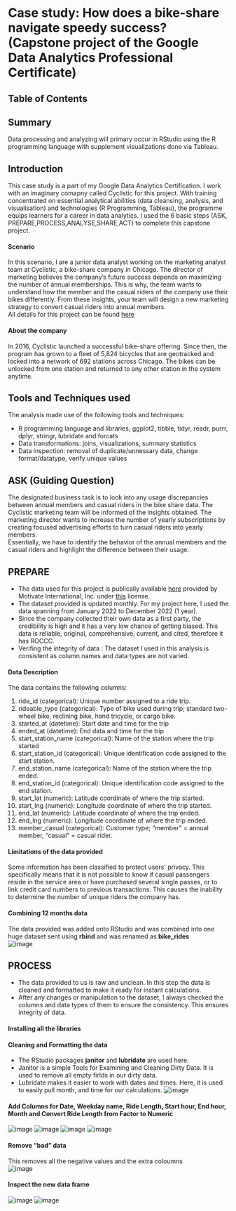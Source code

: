 # Case study: How does a bike-share navigate speedy success? </br> (Capstone project of the Google Data Analytics Professional Certificate)
## Table of Contents
## Summary
Data processing and analyzing will primary occur in RStudio using the R programming language with supplement visualizations done via Tableau.
## Introduction
This case study is a part of my Google Data Analytics Certification. I work with an imaginary comapny called Cyclistic for this project. With training concentrated on essential analytical abilities (data cleansing, analysis, and visualisation) and technologies (R Programming, Tableau), the programme equips learners for a career in data analytics. I used the 6 basic steps (ASK, PREPARE,PROCESS,ANALYSE,SHARE,ACT) to complete this capstone project.
#### Scenario
In this scenario, I are a junior data analyst working on the marketing analyst team at Cyclistic, a bike-share company in Chicago. The director of marketing believes the company’s future success depends on maximizing the number of annual memberships. This is why, the team wants to understand how the member and the casual riders of the company use their bikes differently. From these insights, your team will design a new marketing strategy to convert casual riders into annual members. </br>
All details for this project can be found [here](https://d3c33hcgiwev3.cloudfront.net/33sjlhw5SEKkX5eNNAa-cQ_5ac6ed67e08943078d4fd97e2fdfa5f1_V2-FOR-PDF_C8M2L2R2_Reading_Case-Study-1_-How-does-a-bike-share-navigate-speedy-success_.pdf?Expires=1707609600&Signature=fWwd7AXtRYk5BNBI3gSF5QZl9HmUAjk6LtZnSVCbCi9VDN0~GIb2RFTq5Uz6GQJV0JUAa8D31KXTlNdbmzflGtV6F-MaLJO4fWzPnOpswi9dXtnmM92uqdDssunE1TeIbithkuIZpPFzzV8e4vf~XaWXOSsnqJdNh1zJ4wlUGBI_&Key-Pair-Id=APKAJLTNE6QMUY6HBC5A)
#### About the company
In 2016, Cyclistic launched a successful bike-share offering. Since then, the program has grown to a fleet of 5,824 bicycles that are geotracked and locked into a network of 692 stations across Chicago. The bikes can be unlocked from one station and returned to any other station in the system anytime.

## Tools and Techniques used
The analysis made use of the following tools and techniques:
- R programming language and libraries; ggplot2, tibble, tidyr, readr, purrr, dplyr, stringr, lubridate and forcats </br>
- Data transformations: joins, visualizations, summary statistics </br>
- Data inspection: removal of duplicate/unnessary data, change format/datatype, verify unique values </br>

## ASK (Guiding Question)
The designated business task is to look into any usage discrepancies between annual members and casual riders in the bike share data. The Cyclistic marketing team will be informed of the insights obtained. The marketing director wants to increase the number of yearly subscriptions by creating focused advertising efforts to turn casual riders into yearly members. </br>
Essentially, we have to identify the behavior of the annual members and the casual riders and highlight the difference between their usage.

## PREPARE
- The data used for this project is publically available [here](https://divvy-tripdata.s3.amazonaws.com/index.html) provided by Motivate International, Inc. under [this](https://divvybikes.com/data-license-agreement) license. </br>
- The dataset provided is updated monthly. For my project here, I used the data spanning from January 2022 to December 2022 (1 year). </br>
- Since the company collected their own data as a first party, the credibility is high and it has a very low chance of getting biased. This data is reliable, original, comprehensive, current, and cited, therefore it has ROCCC. </br>
- Verifing the integrity of data : The dataset I used in this analysis is consistent as column names and data types are not varied. </br>
#### Data Description
The data contains the following columns: </br>
1. ride_id (categorical): Unique number assigned to a ride trip.
2. rideable_type (categorical): Type of bike used during trip; standard two-wheel bike, reclining bike, hand tricycle, or cargo bike.
3. started_at (datetime): Start date and time for the trip
4. ended_at (datetime): End data and time for the trip
5. start_station_name (categorical): Name of the station where the trip started
6. start_station_id (categorical): Unique identification code assigned to the start station.
7. end_station_name (categorical): Name of the station where the trip ended.
8. end_station_id (categorical): Unique identification code assigned to the end station.
9. start_lat (numeric): Latitude coordinate of where the trip started.
10. start_lng (numeric): Longitude coordinate of where the trip started.
11. end_lat (numeric): Latitude coordinate of where the trip ended.
12. end_lng (numeric): Longitude coordinate of where the trip ended.
13. member_casual (categorical): Customer type; “member” = annual member, “casual” = casual rider.
#### Limitations of the data provided
Some information has been classified to protect users' privacy. This specifically means that it is not possible to know if casual passengers reside in the service area or have purchased several single passes, or to link credit card numbers to previous transactions. This causes the inability to determine the number of unique riders the company has.
#### Combining 12 months data
The data provided was added onto RStudio and was combined into one huge dataset sent using <b>rbind</b> and was renamed as <b>bike_rides</b> </br>
![image](https://github.com/oakhila11/Bike_Rides_Project/assets/159274121/b3e606aa-0a28-4e8f-808b-f5711fd7f791)

## PROCESS 
- The data provided to us is raw and unclean. In this step the data is cleaned and formatted to make it ready for instant calculations. </br>
- After any changes or manipulation to the dataset, I always checked the columns and data types of them to ensure the consistency. This ensures integrity of data.
#### Installing all the libraries

#### Cleaning and Formatting the data
- The RStudio packages <b>janitor</b> and <b>lubridate</b> are used here.
- Janitor is a simple Tools for Examining and Cleaning Dirty Data. It is used to remove all empty firlds in our dirty data.
- Lubridate makes it easier to work with dates and times. Here, it is used to easily pull month, and time for our calculations.
![image](https://github.com/oakhila11/Bike_Rides_Project/assets/159274121/2cffdbdf-7b8f-4ec0-b56f-065376997120)
#### Add Columns for Date, Weekday name, Ride Length, Start hour, End hour, Month and Convert Ride Length from Factor to Numeric
![image](https://github.com/oakhila11/Bike_Rides_Project/assets/159274121/fec59fe9-4a91-40fd-851a-fd82c6239814)
![image](https://github.com/oakhila11/Bike_Rides_Project/assets/159274121/66ef9bd9-9212-4a02-b1a7-661aa31cad66)
![image](https://github.com/oakhila11/Bike_Rides_Project/assets/159274121/4538ccb2-eb40-4f0c-9405-a9b8044a19a2)
![image](https://github.com/oakhila11/Bike_Rides_Project/assets/159274121/53678592-1298-47f9-8b38-7de3c8b0ca0f)
#### Remove “bad” data
This removes all the negative values and the extra coloumns </br>
![image](https://github.com/oakhila11/Bike_Rides_Project/assets/159274121/73ea8760-e6cb-43ec-a20c-bf3612ada2c9)
#### Inspect the new data frame
![image](https://github.com/oakhila11/Bike_Rides_Project/assets/159274121/050ec85a-577c-4cb5-bea1-8517bfaa313e)
![image](https://github.com/oakhila11/Bike_Rides_Project/assets/159274121/89ec123b-5afe-4fd3-bc5f-e867ab7929ce)




